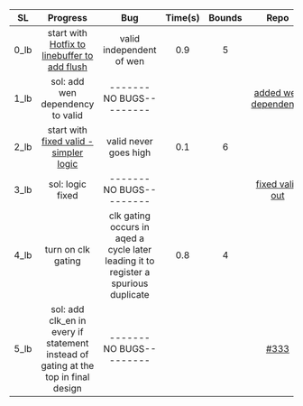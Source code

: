 | **SL** | **Progress** | **Bug** | **Time(s)** | **Bounds** | **Repo** |
|:----:|:----------------------------------------------------------------------------------:|:-----------------------------------------------------------------------------------:|:-------:|:------:|:--------------------:|
| 0_lb | start with [Hotfix to linebuffer to add flush](https://github.com/StanfordAHA/garnet/commit/26b5452a0bb9e41553996d766cbc35343cceb74f#diff-56b8645ef137aac84edd3bbce6ccac71) | valid independent of wen | 0.9 | 5 |  |
| 1_lb | sol: add wen dependency to valid | -------NO BUGS--------- |  |  | [added wen dependency](https://github.com/StanfordAHA/garnet/commit/933966a95cede08e1d85f338f58b829eef7afd27#diff-56b8645ef137aac84edd3bbce6ccac71) |
| 2_lb | start with [fixed valid - simpler logic](https://github.com/StanfordAHA/garnet/commit/4f0e36ed21a4bac3877df31e04dbd3d7d5b7dee1#diff-56b8645ef137aac84edd3bbce6ccac71) | valid never goes high | 0.1 | 6 |  |
| 3_lb | sol: logic fixed | -------NO BUGS--------- |  |  | [fixed valid out](https://github.com/StanfordAHA/garnet/commit/da25884668a0c6e0b1b5e4b999be51ec5bd0fb65#diff-56b8645ef137aac84edd3bbce6ccac71) |
| 4_lb | turn on clk gating | clk gating occurs in aqed a cycle later leading it to register a spurious duplicate | 0.8 | 4 |  |
| 5_lb | sol: add clk\_en in every if statement instead of gating at the top in final design | -------NO BUGS--------- |  |  | [#333](https://github.com/StanfordAHA/garnet/commit/699df4cafaff260c7b7898c333da6da3034eee7f#diff-c080e05c7454f6e4d777d96c142aca34) |
